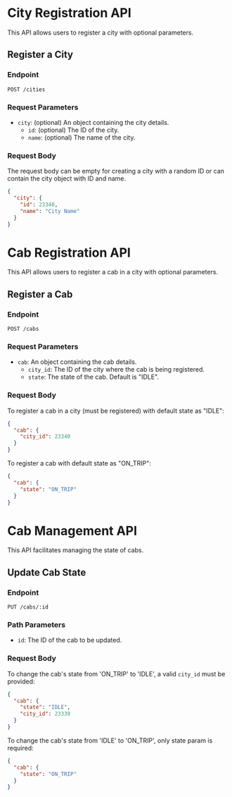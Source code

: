 # City Registration API

This API allows users to register a city with optional parameters.

## Register a City

### Endpoint

`POST /cities`

### Request Parameters

- `city`: (optional) An object containing the city details.
  - `id`: (optional) The ID of the city.
  - `name`: (optional) The name of the city.

### Request Body

The request body can be empty for creating a city with a random ID or can contain the city object with ID and name.

```json
{
  "city": {
    "id": 23340,
    "name": "City Name"
  }
}
```


# Cab Registration API

This API allows users to register a cab in a city with optional parameters.

## Register a Cab

### Endpoint

`POST /cabs`

### Request Parameters

- `cab`: An object containing the cab details.
  - `city_id`: The ID of the city where the cab is being registered.
  - `state`: The state of the cab. Default is "IDLE".

### Request Body

To register a cab in a city (must be registered) with default state as "IDLE":

```json
{
  "cab": {
    "city_id": 23340
  }
}
```

To register a cab with default state as "ON_TRIP":

```json
{
  "cab": {
    "state": "ON_TRIP"
  }
}
```

# Cab Management API

This API facilitates managing the state of cabs.

## Update Cab State

### Endpoint

`PUT /cabs/:id`

### Path Parameters

- `id`: The ID of the cab to be updated.

### Request Body

To change the cab's state from 'ON_TRIP' to 'IDLE', a valid `city_id` must be provided:

```json
{
  "cab": {
    "state": "IDLE",
    "city_id": 23339
  }
}
```

To change the cab's state from 'IDLE' to 'ON_TRIP', only state param is required:

```json
{
  "cab": {
    "state": "ON_TRIP"
  }
}
```

